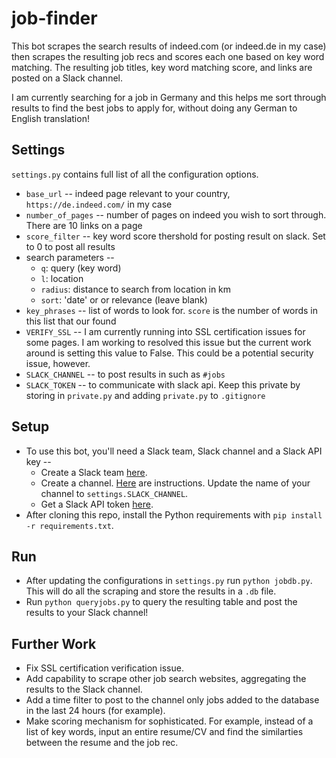 # job-finder

This bot scrapes the search results of indeed.com (or indeed.de in my case) then scrapes the resulting job recs and scores each one based on key word matching. The resulting job titles, key word matching score, and links are posted on a Slack channel.

I am currently searching for a job in Germany and this helps me sort through results to find the best jobs to apply for, without doing any German to English translation!

Settings
--------------------

`settings.py` contains full list of all the configuration options.

* `base_url` -- indeed page relevant to your country, `https://de.indeed.com/` in my case
* `number_of_pages` -- number of pages on indeed you wish to sort through.  There are 10 links on a page
* `score_filter` -- key word score thershold for posting result on slack. Set to 0 to post all results
* search parameters --
    - `q`: query (key word)
    - `l`: location
    - `radius`: distance to search from location in km
    - `sort`: 'date' or or relevance (leave blank)
* `key_phrases` -- list of words to look for. `score` is the number of words in this list that our found
* `VERIFY_SSL` -- I am currently running into SSL certification issues for some pages. I am working to resolved this issue but the current work around is setting this value to False. This could be a potential security issue, however.
* `SLACK_CHANNEL` -- to post results in such as `#jobs`
* `SLACK_TOKEN` -- to communicate with slack api.  Keep this private by storing in `private.py` and adding `private.py` to `.gitignore`

Setup
--------------------

* To use this bot, you'll need a Slack team, Slack channel and a Slack API key --
    - Create a Slack team [here](https://slack.com/create#email).  
    - Create a channel. [Here](https://get.slack.help/hc/en-us/articles/201402297-Creating-a-channel) are instructions. Update the name of your channel to `settings.SLACK_CHANNEL`.
    - Get a Slack API token [here](https://api.slack.com/docs/oauth-test-tokens).
* After cloning this repo, install the Python requirements with `pip install -r requirements.txt`.

Run
--------------------

* After updating the configurations in `settings.py` run `python jobdb.py`.  This will do all the scraping and store the results in a `.db` file.
* Run `python queryjobs.py` to query the resulting table and post the results to your Slack channel!

Further Work
--------------------
* Fix SSL certification verification issue.
* Add capability to scrape other job search websites, aggregating the results to the Slack channel.
* Add a time filter to post to the channel only jobs added to the database in the last 24 hours (for example).
* Make scoring mechanism for sophisticated.  For example, instead of a list of key words, input an entire resume/CV and find the similarties between the resume and the job rec.
